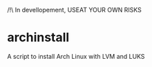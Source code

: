 /!\ In devellopement, USEAT YOUR OWN RISKS


# archinstall

A script to install Arch Linux with LVM and LUKS
